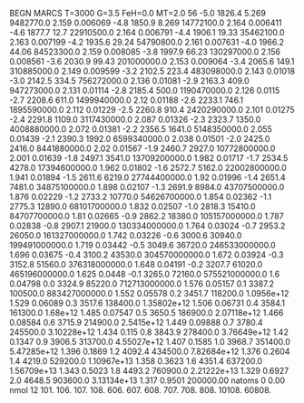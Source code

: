 BEGN
MARCS T=3000 G=3.5 FeH=0.0 MT=2.0
                  56
-5.0 1826.4 5.269 9482770.0 2.159 0.006069 
-4.8 1850.9 8.269 14772100.0 2.164 0.006411 
-4.6 1877.7 12.7 22910500.0 2.164 0.006791 
-4.4 1906.1 19.33 35462100.0 2.163 0.007199 
-4.2 1935.6 29.24 54790800.0 2.161 0.007631 
-4.0 1966.2 44.06 84523300.0 2.159 0.008085 
-3.8 1997.9 66.23 130297000.0 2.156 0.008561 
-3.6 2030.9 99.43 201000000.0 2.153 0.009064 
-3.4 2065.6 149.1 310885000.0 2.149 0.009599 
-3.2 2102.5 223.4 483098000.0 2.143 0.01018 
-3.0 2142.5 334.5 756272000.0 2.136 0.01081 
-2.9 2163.3 409.0 947273000.0 2.131 0.01114 
-2.8 2185.4 500.0 1190470000.0 2.126 0.0115 
-2.7 2208.6 611.0 1499940000.0 2.12 0.01188 
-2.6 2233.1 746.1 1895590000.0 2.112 0.01229 
-2.5 2260.8 910.4 2420290000.0 2.101 0.01275 
-2.4 2291.8 1109.0 3117430000.0 2.087 0.01326 
-2.3 2323.7 1350.0 4008880000.0 2.072 0.01381 
-2.2 2356.5 1641.0 5148350000.0 2.055 0.01439 
-2.1 2390.3 1992.0 6599340000.0 2.038 0.01501 
-2.0 2425.0 2416.0 8441880000.0 2.02 0.01567 
-1.9 2460.7 2927.0 10772800000.0 2.001 0.01639 
-1.8 2497.1 3541.0 13709200000.0 1.982 0.01717 
-1.7 2534.5 4278.0 17394600000.0 1.962 0.01802 
-1.6 2572.7 5162.0 22002800000.0 1.941 0.01894 
-1.5 2611.6 6219.0 27744400000.0 1.92 0.01996 
-1.4 2651.4 7481.0 34875100000.0 1.898 0.02107 
-1.3 2691.9 8984.0 43707500000.0 1.876 0.02229 
-1.2 2733.2 10770.0 54626700000.0 1.854 0.02362 
-1.1 2775.3 12890.0 68101700000.0 1.832 0.02507 
-1.0 2818.3 15410.0 84707700000.0 1.81 0.02665 
-0.9 2862.2 18380.0 105157000000.0 1.787 0.02838 
-0.8 2907.1 21900.0 130334000000.0 1.764 0.03024 
-0.7 2953.2 26050.0 161327000000.0 1.742 0.03226 
-0.6 3000.6 30940.0 199491000000.0 1.719 0.03442 
-0.5 3049.6 36720.0 246533000000.0 1.696 0.03675 
-0.4 3100.2 43530.0 304570000000.0 1.672 0.03924 
-0.3 3152.8 51560.0 376318000000.0 1.648 0.04191 
-0.2 3207.7 61020.0 465196000000.0 1.625 0.0448 
-0.1 3265.0 72160.0 575521000000.0 1.6 0.04798 
0.0 3324.9 85220.0 712713000000.0 1.576 0.05157 
0.1 3387.2 100500.0 883427000000.0 1.552 0.05578 
0.2 3451.7 118200.0 1.0956e+12 1.529 0.06089 
0.3 3517.6 138400.0 1.35802e+12 1.506 0.06731 
0.4 3584.1 161300.0 1.68e+12 1.485 0.07547 
0.5 3650.5 186900.0 2.07118e+12 1.466 0.08584 
0.6 3715.9 214900.0 2.5415e+12 1.449 0.09888 
0.7 3780.4 245500.0 3.10228e+12 1.434 0.115 
0.8 3843.9 278400.0 3.76649e+12 1.42 0.1347 
0.9 3906.5 313700.0 4.55027e+12 1.407 0.1585 
1.0 3968.7 351400.0 5.47285e+12 1.396 0.1869 
1.2 4092.4 434500.0 7.82684e+12 1.376 0.2604 
1.4 4219.0 529200.0 1.10967e+13 1.358 0.3623 
1.6 4351.4 637200.0 1.56709e+13 1.343 0.5023 
1.8 4493.2 760900.0 2.21222e+13 1.329 0.6927 
2.0 4648.5 903600.0 3.13134e+13 1.317 0.9501 
200000.00
natoms              0      0.00
nmol          12
          101.         106.       107.      108.         606.        607.        608.
          707.         708.       808.    10108.       60808.
